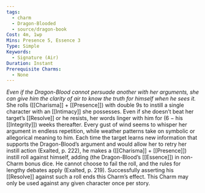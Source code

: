 ```yaml
---
tags:
  - charm
  - Dragon-Blooded
  - source/dragon-book
Cost: 4m, 1wp
Mins: Presence 5, Essence 3
Type: Simple
Keywords:
  - Signature (Air)
Duration: Instant
Prerequisite Charms:
  - None
---
```

*Even if the Dragon-Blood cannot persuade another with her arguments, she can give him the clarity of air to know the truth for himself when he sees it.*
She rolls ([[Charisma]] + [[Presence]]) with double 9s to instill a single character with an [[Intimacy]] she possesses. Even if she doesn’t beat her target’s [[Resolve]] or he resists, her words linger with him for (6 − his [[Integrity]]) weeks thereafter. Every gust of wind seems to whisper her argument in endless repetition, while weather patterns take on symbolic or allegorical meaning to him. Each time the target learns new information that supports the Dragon-Blood’s argument and would allow her to retry her instill action (Exalted, p. 222), he makes a ([[Charisma]] + [[Presence]]) instill roll against himself, adding (the Dragon-Blood’s [[Essence]]) in non-Charm bonus dice. He cannot choose to fail the roll, and the rules for lengthy debates apply (Exalted, p. 219). Successfully asserting his [[Resolve]] against such a roll ends this Charm’s effect. This Charm may only be used against any given character once per story.